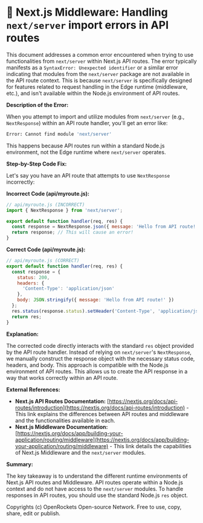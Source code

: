 # 🐞 Next.js Middleware: Handling `next/server` import errors in API routes


This document addresses a common error encountered when trying to use functionalities from `next/server` within Next.js API routes.  The error typically manifests as a `SyntaxError: Unexpected identifier` or a similar error indicating that modules from the `next/server` package are not available in the API route context. This is because `next/server` is specifically designed for features related to request handling in the Edge runtime (middleware, etc.), and isn't available within the Node.js environment of API routes.

**Description of the Error:**

When you attempt to import and utilize modules from `next/server` (e.g., `NextResponse`) within an API route handler, you'll get an error like:

```bash
Error: Cannot find module 'next/server'
```

This happens because API routes run within a standard Node.js environment, not the Edge runtime where `next/server` operates.


**Step-by-Step Code Fix:**

Let's say you have an API route that attempts to use `NextResponse` incorrectly:

**Incorrect Code (api/myroute.js):**

```javascript
// api/myroute.js (INCORRECT)
import { NextResponse } from 'next/server';

export default function handler(req, res) {
  const response = NextResponse.json({ message: 'Hello from API route!' });
  return response; // This will cause an error!
}
```

**Correct Code (api/myroute.js):**

```javascript
// api/myroute.js (CORRECT)
export default function handler(req, res) {
  const response = {
    status: 200,
    headers: {
      'Content-Type': 'application/json'
    },
    body: JSON.stringify({ message: 'Hello from API route!' })
  };
  res.status(response.status).setHeader('Content-Type', 'application/json').send(response.body) ;
  return res;
}
```

**Explanation:**

The corrected code directly interacts with the standard `res` object provided by the API route handler.  Instead of relying on `next/server`'s `NextResponse`, we manually construct the response object with the necessary status code, headers, and body. This approach is compatible with the Node.js environment of API routes.  This allows us to create the API response in a way that works correctly within an API route.


**External References:**

* **Next.js API Routes Documentation:** [https://nextjs.org/docs/api-routes/introduction](https://nextjs.org/docs/api-routes/introduction) - This link explains the differences between API routes and middleware and the functionalities available in each.
* **Next.js Middleware Documentation:** [https://nextjs.org/docs/app/building-your-application/routing/middleware](https://nextjs.org/docs/app/building-your-application/routing/middleware) - This link details the capabilities of Next.js Middleware and the `next/server` modules.


**Summary:**

The key takeaway is to understand the different runtime environments of Next.js API routes and Middleware.  API routes operate within a Node.js context and do not have access to the `next/server` modules.  To handle responses in API routes, you should use the standard Node.js `res` object.


Copyrights (c) OpenRockets Open-source Network. Free to use, copy, share, edit or publish.

